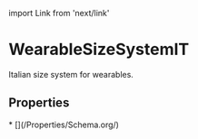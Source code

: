 import Link from 'next/link'

# WearableSizeSystemIT

Italian size system for wearables.

## Properties

<Grid>
* [](/Properties/Schema.org/)

</Grid>

